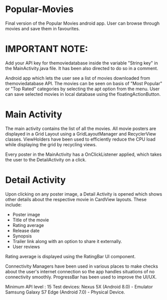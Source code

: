 # Popular-Movies
Final version of the Popular Movies android app. User can browse through movies and save them in favourites.

# IMPORTANT NOTE:
Add your API key for themoviedatabase inside the variable "String key" in the MainActivity.java file. It has been also directed to do so in a comment.

Android app which lets the user see a list of movies downloaded from themoviedatabase API.
The movies can be seen on basis of "Most Popular" or "Top Rated" categories by selecting the apt option from the menu.
User can save selected movies in local database using the floatingActionButton.

# Main Activity
The main activity contains the list of all the movies. 
All movie posters are displayed in a Grid Layout using a GridLayoutManager and RecyclerView classes. ViewHolders have been used to efficiently reduce the CPU load while displaying the grid by recycling views. 

Every poster in the MainActivity has a OnClickListener applied, which takes the user to the DetailActivity on a click.

# Detail Activity
Upon clicking on any poster image, a Detail Activity is opened which shows other details about the respective movie in CardView layouts. These include:
 - Poster image
 - Title of the movie
 - Rating average
 - Release date
 - Synopsis
 - Trailer link along with an option to share it externally.
 - User reviews
 
Rating average is displayed using the RatingBar UI component.

Connectivity Managers have been used in various places to make checks about the user's internet connection so the app handles situations of no connectivity smoothly. ProgressBar has been used to improve the UI/UX.

Minimum API level : 15
Test devices:
Nexus 5X (Android 8.0) - Emulator
Samsung Galaxy S7 Edge (Android 7.0) - Physical Device.
